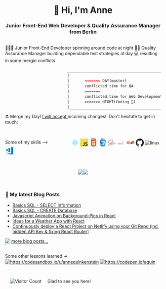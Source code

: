 <h1 align="center"> 👋 Hi, I'm Anne </h1>

<h3 align="center">  Junior Front-End Web Developer & Quality Assurance Manager from Berlin </h3>

<br/>
👩🏼‍💻  Junior Front-End Developer spinning around code at night 👩‍💻 Quality Assurance Manager building dependable test strategies at day 💻 resulting in some mergin conflicts  
<br/>

```HTML
                            __________________________________________________
                            |                                                 |
                            |       <<<<<<< DAY(master)                       |
                            |       conflicted time for QA                   |
                            |       =======                                   |
                            |       conflicted time for Web Development      |
                            |       >>>>>>> NIGHT(Coding 💞)                 |
                            |_________________________________________________|
```

⏏️ Merge my Day! [I will accept ](https://anne-quinkenstein.de)incoming changes!&nbsp; Don't hesitate to get in touch: &nbsp;
<a href="mailto:a.quinkenstein@gmail.com?Subject=Hello_from_Github"><img src="https://image.flaticon.com/icons/svg/725/725643.svg" height="15" width="15" /></a>
<a href="https://www.linkedin.com/in/anne-quinkenstein" target="blank"> <img src="https://cdn.jsdelivr.net/npm/simple-icons@3.0.1/icons/linkedin.svg" height="15" width="15" /></a> 
<a href="https://anne-quinkenstein.de" target="blank"> <img src="https://i.imgur.com/lXt5h4n.png" height="15" width="15" /></a> 
&nbsp;&nbsp;&nbsp;&nbsp;&nbsp;&nbsp;&nbsp;&nbsp;&nbsp;&nbsp;&nbsp;&nbsp;&nbsp;&nbsp;&nbsp;

<!--🔭 I’m currently working on [a game-page](https://game-night-aquin.netlify.app/)--!>
<!--🌱 I’m currently learning **React Router 6**--!>
<!--⚡ and also laughing at <a href="https://www.nadineredlich.de/page/18" target="_blank"> this </a>
--!>

<br/>
<p align="left"> 
  Some of my skills --> &nbsp;&nbsp;&nbsp;&nbsp;&nbsp;&nbsp;&nbsp;&nbsp;&nbsp;&nbsp;&nbsp;&nbsp;&nbsp;&nbsp;&nbsp;&nbsp;&nbsp;
<img align="center" alt="React" width="26px" src="https://raw.githubusercontent.com/github/explore/80688e429a7d4ef2fca1e82350fe8e3517d3494d/topics/react/react.png" />
<img align="center" alt="JavaScript" width="26px" src="https://raw.githubusercontent.com/github/explore/80688e429a7d4ef2fca1e82350fe8e3517d3494d/topics/javascript/javascript.png" />
<img align="center" alt="HTML5" width="26px" src="https://raw.githubusercontent.com/github/explore/80688e429a7d4ef2fca1e82350fe8e3517d3494d/topics/html/html.png" />
<img align="center" alt="CSS3" width="26px" src="https://raw.githubusercontent.com/github/explore/80688e429a7d4ef2fca1e82350fe8e3517d3494d/topics/css/css.png" />
<img align="center" alt="Sass" width="26px" src="https://raw.githubusercontent.com/github/explore/80688e429a7d4ef2fca1e82350fe8e3517d3494d/topics/sass/sass.png" />
<img align="center" alt="MySQL" width="26px" src="https://raw.githubusercontent.com/github/explore/80688e429a7d4ef2fca1e82350fe8e3517d3494d/topics/mysql/mysql.png" />
<img align="center" alt="Git" width="26px" src="https://raw.githubusercontent.com/github/explore/80688e429a7d4ef2fca1e82350fe8e3517d3494d/topics/git/git.png" />
<img align="center" alt="GitHub" width="26px" src="https://raw.githubusercontent.com/github/explore/78df643247d429f6cc873026c0622819ad797942/topics/github/github.png" />
<!-- <img align="center" alt="Terminal" width="26px" src="https://raw.githubusercontent.com/github/explore/80688e429a7d4ef2fca1e82350fe8e3517d3494d/topics/terminal/terminal.png" /> -->
<img align="center" src="https://devicons.github.io/devicon/devicon.git/icons/linux/linux-original.svg" alt="linux" width="26px" height="26px"/> 
<img align="center" alt="Visual Studio Code" width="26px" src="https://raw.githubusercontent.com/github/explore/80688e429a7d4ef2fca1e82350fe8e3517d3494d/topics/visual-studio-code/visual-studio-code.png" />
</p>
<br/>

<p align='center'>
    <a href="">
        <img align="center" height='120px' src="https://github-readme-stats.vercel.app/api?username=AnneQuinkenstein&hide_title=true&show_icons=true&include_all_commits=true&line_height=21&bg_color=0,EC6C6C,FFD479,FFFC79,73FA79&theme=graywhite" /><img align="center" height='120px' src="https://github-readme-stats.vercel.app/api/top-langs/?username=AnneQuinkenstein&hide=html,css&hide_title=true&layout=compact&bg_color=0,73FA79,73FDFF,7A81FF&theme=graywhite" />
    </a>
</p>

<br/>

### 📕 My latest Blog Posts
 
<!-- BLOG-POST-LIST:START -->
- [Basics SQL - SELECT Information](https://dev.to/annequinkenstein/basis-sql-select-information-2f7a)
- [Basics SQL - CREATE Database](https://dev.to/annequinkenstein/basics-of-sql-create-database-4k1o)
- [Javascript Animation on Background-Pics in React](https://dev.to/annequinkenstein/javascript-animation-on-background-pics-in-react-20a6)
- [Ideas for a Weather App with React](https://dev.to/annequinkenstein/ideas-for-a-weather-app-with-react-ld7)
- [Continuously deploy a React Project on Netlify using your Git Repo (incl hidden API Key & fixing React Router)](https://dev.to/annequinkenstein/continuously-deploy-a-react-project-by-connecting-a-git-repo-5of)
<!-- BLOG-POST-LIST:END -->
 <a href="https://dev.to/annequinkenstein" target="blank"><img align="left" src="https://cdn.jsdelivr.net/npm/simple-icons@3.0.1/icons/dev-dot-to.svg" alt="https://dev.to/annequinkenstein" height="20" width="20" /></a> [more blog posts...](https://dev.to/annequinkenstein)
<br/>
<br/>


<p align="left"> Some other lessons learned -> &nbsp;&nbsp;&nbsp;&nbsp;&nbsp;&nbsp;&nbsp;&nbsp;&nbsp;&nbsp;&nbsp;&nbsp;&nbsp;&nbsp;&nbsp;&nbsp;&nbsp;
<!-- <a href="https://dev.to/annequinkenstein" target="blank"><img align="center" src="https://cdn.jsdelivr.net/npm/simple-icons@3.0.1/icons/dev-dot-to.svg" alt="https://dev.to/annequinkenstein" height="30" width="30" /></a> -->
<a href="https://codesandbox.io/u/annequinkenstein" target="blank"><img align="center" src="https://cdn.jsdelivr.net/npm/simple-icons@3.0.1/icons/codesandbox.svg" alt="https://codesandbox.io/u/annequinkenstein" height="30" width="30" /></a>
<a href="https://codepen.io/aquin" target="blank"><img align="center" src="https://cdn.jsdelivr.net/npm/simple-icons@3.0.1/icons/codepen.svg" alt="https://codepen.io/aquin" height="30" width="30" /></a>
<!-- <a href="https://stackoverflow.com/users/14049666/aquin" target="blank"><img align="center" src="https://cdn.jsdelivr.net/npm/simple-icons@3.0.1/icons/stackoverflow.svg" alt="https://stackoverflow.com/users/14049666/aquin" height="30" width="30" /></a> 
</p> 
-->

<p align='left'>
<br/>

 &nbsp;&nbsp;&nbsp; ![Visitor Count](https://profile-counter.glitch.me/annequinkenstein/count.svg)  &nbsp;&nbsp;&nbsp; Glad to see you here!

<br />
 </p>
 

